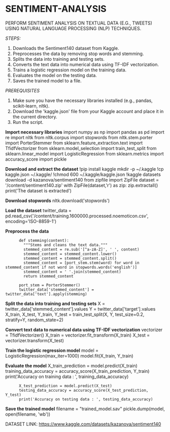 # SENTIMENT-ANALYSIS
PERFORM SENTIMENT ANALYSIS ON TEXTUAL DATA (E.G., TWEETS) USING NATURAL LANGUAGE PROCESSING (NLP) TECHNIQUES.

*STEPS:*
1. Downloads the Sentiment140 dataset from Kaggle.
2. Preprocesses the data by removing stop words and stemming.
3. Splits the data into training and testing sets.
4. Converts the text data into numerical data using TF-IDF vectorization.
5. Trains a logistic regression model on the training data.
6. Evaluates the model on the testing data.
7. Saves the trained model to a file.

*PREREQUISITES*
1. Make sure you have the necessary libraries installed (e.g., pandas, scikit-learn, nltk).
2. Download the 'kaggle.json' file from your Kaggle account and place it in the current directory.
3. Run the script.

 **Import necessary libraries**
          import numpy as np
          import pandas as pd
          import re
          import nltk
          from nltk.corpus import stopwords
          from nltk.stem.porter import PorterStemmer
          from sklearn.feature_extraction.text import TfidfVectorizer
          from sklearn.model_selection import train_test_split
          from sklearn.linear_model import LogisticRegression
          from sklearn.metrics import accuracy_score
          import pickle

**Download and extract the dataset**
            !pip install kaggle
            mkdir -p ~/.kaggle
            !cp kaggle.json ~/.kaggle/
            !chmod 600 ~/.kaggle/kaggle.json
            !kaggle datasets download -d kazanova/sentiment140
            from zipfile import ZipFile
            dataset = '/content/sentiment140.zip'
            with ZipFile(dataset,'r') as zip:
            zip.extractall()
            print('The dataset is extracted')

**Download stopwords**
            nltk.download('stopwords')

**Load the dataset**
            twitter_data = pd.read_csv('/content/training.1600000.processed.noemoticon.csv', encoding='ISO-8859-1')

**Preprocess the data**

          def stemming(content):
            """Stems and cleans the text data."""
            stemmed_content = re.sub('[^a-zA-Z]', ' ', content)
            stemmed_content = stemmed_content.lower()
            stemmed_content = stemmed_content.split()
            stemmed_content = [port_stem.stem(word) for word in stemmed_content if not word in stopwords.words('english')]
            stemmed_content = ' '.join(stemmed_content)
            return stemmed_content
            
          port_stem = PorterStemmer()
          twitter_data['stemmed_content'] = twitter_data['text'].apply(stemming)

**Split the data into training and testing sets**
          X = twitter_data['stemmed_content'].values
          Y = twitter_data['target'].values
          X_train, X_test, Y_train, Y_test = train_test_split(X, Y, test_size=0.2, stratify=Y, random_state=2)

**Convert text data to numerical data using TF-IDF vectorization**
          vectorizer = TfidfVectorizer()
          X_train = vectorizer.fit_transform(X_train)
          X_test = vectorizer.transform(X_test)

**Train the logistic regression model**
          model = LogisticRegression(max_iter=1000)
          model.fit(X_train, Y_train)

**Evaluate the model**
          X_train_prediction = model.predict(X_train)
          training_data_accuracy = accuracy_score(X_train_prediction, Y_train)
          print('Accuracy on training data : ', training_data_accuracy)
  
          X_test_prediction = model.predict(X_test)
          testing_data_accuracy = accuracy_score(X_test_prediction, Y_test)
          print('Accuracy on testing data : ', testing_data_accuracy)

**Save the trained model**
          filename = "trained_model.sav"
          pickle.dump(model, open(filename, 'wb'))

DATASET LINK: https://www.kaggle.com/datasets/kazanova/sentiment140
